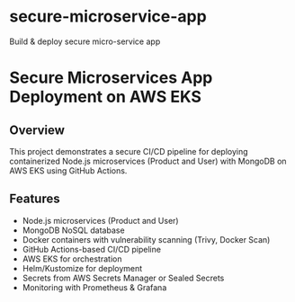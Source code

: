 # secure-microservice-app
Build &amp; deploy secure micro-service app

# Secure Microservices App Deployment on AWS EKS

## Overview

This project demonstrates a secure CI/CD pipeline for deploying containerized Node.js microservices (Product and User) with MongoDB on AWS EKS using GitHub Actions.

## Features

- Node.js microservices (Product and User)
- MongoDB NoSQL database
- Docker containers with vulnerability scanning (Trivy, Docker Scan)
- GitHub Actions-based CI/CD pipeline
- AWS EKS for orchestration
- Helm/Kustomize for deployment
- Secrets from AWS Secrets Manager or Sealed Secrets
- Monitoring with Prometheus & Grafana
